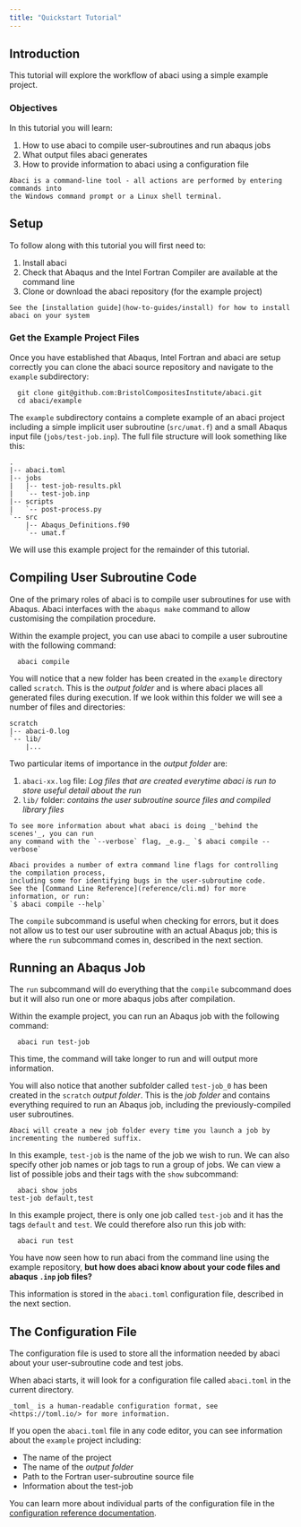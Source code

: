 ```yaml
---
title: "Quickstart Tutorial"
---
```



## Introduction

This tutorial will explore the workflow of abaci using a simple example project.

### Objectives

In this tutorial you will learn:

1. How to use abaci to compile user-subroutines and run abaqus jobs
2. What output files abaci generates
3. How to provide information to abaci using a configuration file


```{important}
Abaci is a command-line tool - all actions are performed by entering commands into
the Windows command prompt or a Linux shell terminal.
```

## Setup

To follow along with this tutorial you will first need to:

1. Install abaci
2. Check that Abaqus and the Intel Fortran Compiler are available at the command line
3. Clone or download the abaci repository (for the example project)


```{seealso}
See the [installation guide](how-to-guides/install) for how to install abaci on your system
```


### Get the Example Project Files

Once you have established that Abaqus, Intel Fortran and abaci are setup correctly
you can clone the abaci source repository and navigate to the `example` subdirectory:

```shell
  git clone git@github.com:BristolCompositesInstitute/abaci.git
  cd abaci/example
```

The `example` subdirectory contains a complete example of an abaci project including
a simple implicit user subroutine (`src/umat.f`) and a small Abaqus input file (`jobs/test-job.inp`).
The full file structure will look something like this:

```
.
|-- abaci.toml
|-- jobs
|   |-- test-job-results.pkl
|   `-- test-job.inp
|-- scripts
|   `-- post-process.py
`-- src
    |-- Abaqus_Definitions.f90
    `-- umat.f
```
We will use this example project for the remainder of this tutorial.


## Compiling User Subroutine Code

One of the primary roles of abaci is to compile user subroutines for use with Abaqus.
Abaci interfaces with the `abaqus make` command to allow customising the compilation procedure.

Within the example project, you can use abaci to compile a user subroutine with the following command:

```shell
  abaci compile
```

You will notice that a new folder has been created in the `example` directory called `scratch`.
This is the _output folder_ and is where abaci places all generated files during execution.
If we look within this folder we will see a number of files and directories:

```
scratch
|-- abaci-0.log
`-- lib/
    |...
```

Two particular items of importance in the _output folder_ are:

1. `abaci-xx.log` file: _Log files that are created everytime abaci is run to store useful detail about the run_
2. `lib/` folder: _contains the user subroutine source files and compiled library files_

```{hint}
To see more information about what abaci is doing _'behind the scenes'_, you can run
any command with the `--verbose` flag, _e.g._ `$ abaci compile --verbose`

```


```{seealso}
Abaci provides a number of extra command line flags for controlling the compilation process,
including some for identifying bugs in the user-subroutine code.
See the [Command Line Reference](reference/cli.md) for more information, or run:
`$ abaci compile --help`
```

The `compile` subcommand is useful when checking for errors, but it does not allow us to test our
user subroutine with an actual Abaqus job; this is where the `run` subcommand comes in, described in the next section.


## Running an Abaqus Job

The `run` subcommand will do everything that the `compile` subcommand does but it will
also run one or more abaqus jobs after compilation.

Within the example project, you can run an Abaqus job with the following command:

```shell
  abaci run test-job
```

This time, the command will take longer to run and will output more information.

You will also notice that another subfolder called `test-job_0` has been created in the `scratch` _output folder_.
This is the _job folder_ and contains everything required to run an Abaqus job, including the
previously-compiled user subroutines.

```{hint}
Abaci will create a new job folder every time you launch a job by incrementing the numbered suffix.
``` 

In this example, `test-job` is the name of the job we wish to run. We can also specify other job names
or job tags to run a group of jobs.
We can view a list of possible jobs and their tags with the `show` subcommand:

```shell
  abaci show jobs
test-job default,test
```

In this example project, there is only one job called `test-job` and it has the tags `default` and `test`.
We could therefore also run this job with:

```shell
  abaci run test
```

You have now seen how to run abaci from the command line using the example repository,
__but how does abaci know about your code files and abaqus `.inp` job files?__

This information is stored in the `abaci.toml` configuration file, described in the next section.


## The Configuration File

The configuration file is used to store all the information needed by abaci about your user-subroutine code
and test jobs.

When abaci starts, it will look for a configuration file called `abaci.toml` in the current directory.


```{seealso}
_toml_ is a human-readable configuration format, see <https://toml.io/> for more information.
```

If you open the `abaci.toml` file in any code editor, you can see information
about the `example` project including:

- The name of the project
- The name of the _output folder_
- Path to the Fortran user-subroutine source file
- Information about the test-job

You can learn more about individual parts of the configuration file in the
[configuration reference documentation](reference/config).